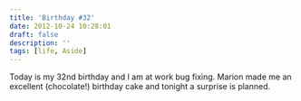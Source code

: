 ```yaml
---
title: 'Birthday #32'
date: 2012-10-24 10:28:01
draft: false
description: ''
tags: [life, Aside]
---
```


Today is my 32nd birthday and I am at work bug fixing. Marion made me an excellent (chocolate!) birthday cake and tonight a surprise is planned.